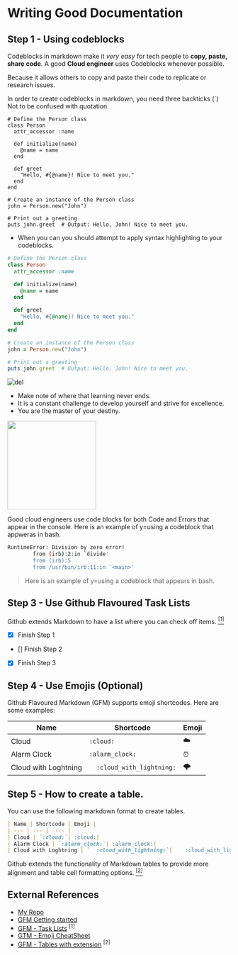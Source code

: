 # Writing Good Documentation

## Step 1 - Using codeblocks

Codeblocks in markdown make it *very easy* for tech people to **copy, paste, share code**. 
A good __Cloud engineer__ uses Codeblocks whenever possible.

Because it allows others to copy and paste their code to replicate or research issues.

In order to create codeblocks in markdown, you need three backticks (`)
Not to be confused with quotation.
```
# Define the Person class
class Person
  attr_accessor :name

  def initialize(name)
    @name = name
  end

  def greet
    "Hello, #{@name}! Nice to meet you."
  end
end

# Create an instance of the Person class
john = Person.new("John")

# Print out a greeting
puts john.greet  # Output: Hello, John! Nice to meet you.

```
- When you can you should attempt to apply syntax highlighting to your codeblocks.

```ruby
# Define the Person class
class Person
  attr_accessor :name

  def initialize(name)
    @name = name
  end

  def greet
    "Hello, #{@name}! Nice to meet you."
  end
end

# Create an instance of the Person class
john = Person.new("John")

# Print out a greeting
puts john.greet  # Output: Hello, John! Nice to meet you.

```

![del](https://github.com/SerVErThread/github-docs-example/assets/24904136/dfab5c3c-ae18-4e63-a1a6-51e1f0bcd31f)

- Make note of where that learning never ends.
- It is a constant challenge to develop yourself and strive for excellence.
- You are the master of your destiny.

<img width="200px" src="https://github.com/SerVErThread/github-docs-example/assets/24904136/dfab5c3c-ae18-4e63-a1a6-51e1f0bcd31f" />

Good cloud engineers use code blocks for both Code and Errors that appear in the console.
Here is an example of y=using a codeblock that appweras in bash.

```bash
RuntimeError: Division by zero error!
        from (irb):2:in `divide'
        from (irb):5
        from /usr/bin/irb:11:in `<main>'
```
> Here is an example of y=using a codeblock that appears in bash.

## Step 3 - Use Github Flavoured Task Lists

Github extends Markdown to have a list where you can check off items.  [<sup>[1]</sup>](#external-references)

- [x] Finish Step 1
- [] Finish Step 2
- [x] Finish Step 3

## Step 4 - Use Emojis (Optional)

Github Flavoured Markdown (GFM) supports emoji shortcodes.
Here are some examples:

| Name | Shortcode | Emoji |
| --- | --- |  --- |
| Cloud | `:cloud:`| :cloud:|
| Alarm Clock | `:alarm_clock:`| :alarm_clock:|
| Cloud with Loghtning | `	:cloud_with_lightning:`|	:cloud_with_lightning:|

## Step 5 - How to create a table.

You can use the following markdown format to create tables.

```md
| Name | Shortcode | Emoji |
| --- | --- |  --- |
| Cloud | `:cloud:`| :cloud:|
| Alarm Clock | `:alarm_clock:`| :alarm_clock:|
| Cloud with Loghtning | `	:cloud_with_lightning:`|	:cloud_with_lightning:|
```
Github extends the functionality of Markdown tables to provide more alignment and table cell formatting options. [<sup>[2]</sup>](#external-references)

## External References

- [My Repo](https://github.com/SerVErThread/github-docs-example/edit/main/README.md)
- [GFM Getting started](https://docs.github.com/en/get-started/writing-on-github/getting-started-with-writing-and-formatting-on-github/basic-writing-and-formatting-syntax)
- [GFM - Task Lists](https://docs.github.com/en/get-started/writing-on-github/getting-started-with-writing-and-formatting-on-github/basic-writing-and-formatting-syntax) <sup>[1]</sup>
- [GTM - Emoji CheatSheet](https://github.com/ikatyang/emoji-cheat-sheet)
- [GFM - Tables with extension](https://github.github.com/gfm/#tables-extension-) <sup>[2]</sup>
